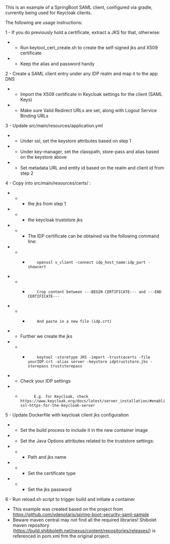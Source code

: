This is an example of a SpringBoot SAML client, configured via gradle, currently being used for Keycloak clients.

The following are usage instructions:


1 - If you do previously hold a certificate, extract a JKS for that, otherwise:
* * Run keytool_cert_create.sh to create the self-signed jks and X509 certificate
* * Keep the alias and password handy

2 - Create a SAML client entry under any IDP realm and map it to the app DNS
* * Import the X509 certificate in Keycloak settings for the client (SAML Keys)
* * Make sure Valid Redirect URLs are set, along with Logout Service Binding URLs

3 - Update src/main/resources/application.yml
* * Under ssl, set the keystore attributes based on step 1
* * Under key-manager, set the classpath, store-pass and alias based on the keystore above
* * Set metadata URL and entity id based on the realm and client id from step 2

4 - Copy into src/main/resources/certs/ :
* * - the jks from step 1
* * - the keycloak truststore jks
* * * The IDP certificate can be obtained via the following command line:
* * *         openssl s_client -connect idp_host_name:idp_port -showcert
* * *         Crop content between ---BEGIN CERTIFICATE--- and ---END CERTIFICATE---
* * *         And paste in a new file (idp.crt)
* *  Further we create the jks
* * *         keytool -storetype JKS -import -trustcacerts -file yourIDP.crt -alias server -keystore idptruststore.jks -storepass truststorepass
* *   Check your IDP settings
* *           E.g. for Keycloak, check https://www.keycloak.org/docs/latest/server_installation/#enabling-ssl-https-for-the-keycloak-server

5 - Update Dockerfile with keycloak client jks configuration
* * Set the build process to include it in the new container image
* * Set the Java Options attributes related to the truststore settings:
* * *   Path and jks name
* * *   Set the certificate type
* * *   Set the jks password

6 - Run reload.sh script to trigger build and initiate a container

* This example was created based on the project from https://github.com/vdenotaris/spring-boot-security-saml-sample
*  Beware maven central may not find all the required libraries!
 Shibolet maven repository (https://build.shibboleth.net/nexus/content/repositories/releases/) is referenced in pom.xml frm the original project.

